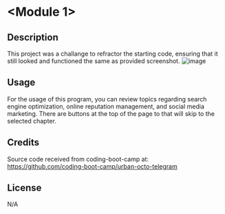 # <Module 1>

## Description
This project was a challange to refractor the starting code, ensuring that it still looked and functioned the same as provided screenshot.
![image](https://github.com/GarrettBritton/Module-1/assets/147960154/d861d5e8-bd0d-46d3-ae3a-809a9687d168)


## Usage
For the usage of this program, you can review topics regarding search engine optimization, online reputation management, and social media marketing. There are buttons at the top of the page to that will skip to the selected chapter.

## Credits
Source code received from coding-boot-camp at: 
https://github.com/coding-boot-camp/urban-octo-telegram

## License
N/A


